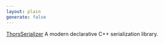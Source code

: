 ```yaml
---
layout: plain
generate: false
---
```


[ThorsSerializer](https://github.com/Loki-Astari/ThorsSerializer) A modern  declarative C++ serialization library.

